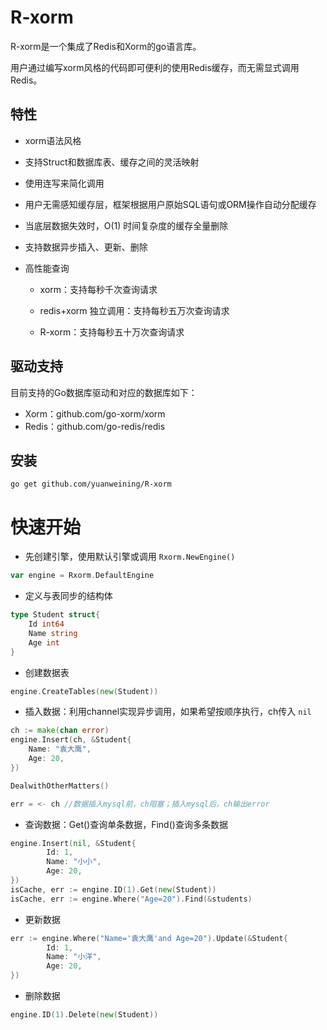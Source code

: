 # R-xorm

R-xorm是一个集成了Redis和Xorm的go语言库。

用户通过编写xorm风格的代码即可便利的使用Redis缓存，而无需显式调用Redis。

## 特性

* xorm语法风格

* 支持Struct和数据库表、缓存之间的灵活映射

* 使用连写来简化调用

* 用户无需感知缓存层，框架根据用户原始SQL语句或ORM操作自动分配缓存

* 当底层数据失效时，O(1) 时间复杂度的缓存全量删除

* 支持数据异步插入、更新、删除

* 高性能查询


  * xorm：支持每秒千次查询请求


  * redis+xorm 独立调用：支持每秒五万次查询请求


  * R-xorm：支持每秒五十万次查询请求

## 驱动支持

目前支持的Go数据库驱动和对应的数据库如下：

* Xorm：github.com/go-xorm/xorm
* Redis：github.com/go-redis/redis

## 安装

```shell
go get github.com/yuanweining/R-xorm
```

# 快速开始

* 先创建引擎，使用默认引擎或调用 `Rxorm.NewEngine()`

```go
var engine = Rxorm.DefaultEngine
```

* 定义与表同步的结构体

```go
type Student struct{
	Id int64
	Name string
	Age int
}
```

* 创建数据表

```go
engine.CreateTables(new(Student))
```

* 插入数据：利用channel实现异步调用，如果希望按顺序执行，ch传入 `nil`

```go
ch := make(chan error) 
engine.Insert(ch, &Student{
    Name: "袁大鹰",
    Age: 20,
})

DealwithOtherMatters()

err = <- ch //数据插入mysql前，ch阻塞；插入mysql后，ch输出error
```

* 查询数据：Get()查询单条数据，Find()查询多条数据

```go
engine.Insert(nil, &Student{
		Id: 1,
		Name: "小小",
		Age: 20,
})
isCache, err := engine.ID(1).Get(new(Student)) 
isCache, err := engine.Where("Age=20").Find(&students) 
```

* 更新数据

```go
err := engine.Where("Name='袁大鹰'and Age=20").Update(&Student{
		Id: 1,
		Name: "小洋",
		Age: 20,
})
```

* 删除数据

```go
engine.ID(1).Delete(new(Student))
```

